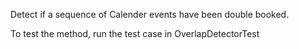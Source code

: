Detect if a sequence of Calender events have been double booked.

To test the method, run the test case in OverlapDetectorTest 